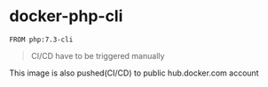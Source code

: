 # docker-php-cli

```
FROM php:7.3-cli
```

> CI/CD have to be triggered manually

This image is also pushed(CI/CD) to public hub.docker.com account
